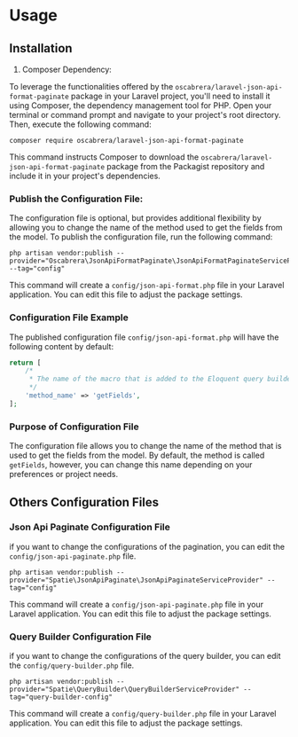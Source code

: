 # Usage

## Installation

1. Composer Dependency:

To leverage the functionalities offered by the `oscabrera/laravel-json-api-format-paginate` package in your Laravel
project, you'll need to install it using Composer, the dependency management tool for PHP. Open your terminal or command
prompt and navigate to your project's root directory. Then, execute the following command:

```shell
composer require oscabrera/laravel-json-api-format-paginate
```

This command instructs Composer to download the `oscabrera/laravel-json-api-format-paginate` package from the Packagist
repository and include it in your project's dependencies.

### Publish the Configuration File:

The configuration file is optional, but provides additional flexibility by allowing you to change the name of the method
used to get the fields from the model. To publish the configuration file, run the following command:

```shell
php artisan vendor:publish --provider="Oscabrera\JsonApiFormatPaginate\JsonApiFormatPaginateServiceProvider" --tag="config"
```

This command will create a `config/json-api-format.php` file in your Laravel application. You can edit this file to adjust
the package settings.

### Configuration File Example

The published configuration file `config/json-api-format.php` will have the following content by default:

```php
return [
    /*
     * The name of the macro that is added to the Eloquent query builder.
     */
    'method_name' => 'getFields',
];
```

### Purpose of Configuration File

The configuration file allows you to change the name of the method that is used to get the fields from the model. By
default, the method is called `getFields`, however, you can change this name depending on your
preferences or project needs.

## Others Configuration Files

### Json Api Paginate Configuration File

if you want to change the configurations of the pagination, you can edit the `config/json-api-paginate.php` file.

```shell
php artisan vendor:publish --provider="Spatie\JsonApiPaginate\JsonApiPaginateServiceProvider" --tag="config"
```

This command will create a `config/json-api-paginate.php` file in your Laravel application. You can edit this file to
adjust the package settings.

### Query Builder Configuration File

if you want to change the configurations of the query builder, you can edit the `config/query-builder.php` file.

```shell
php artisan vendor:publish --provider="Spatie\QueryBuilder\QueryBuilderServiceProvider" --tag="query-builder-config"
```

This command will create a `config/query-builder.php` file in your Laravel application. You can edit this file to adjust
the package settings.